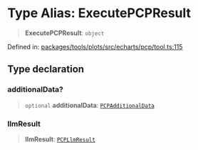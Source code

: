 # Type Alias: ExecutePCPResult

> **ExecutePCPResult**: `object`

Defined in: [packages/tools/plots/src/echarts/pcp/tool.ts:115](https://github.com/geodaopenjs/openassistant/blob/0a6a7e7306d75a25dc968b3117f04cb7bd613bec/packages/tools/plots/src/echarts/pcp/tool.ts#L115)

## Type declaration

### additionalData?

> `optional` **additionalData**: [`PCPAdditionalData`](PCPAdditionalData.md)

### llmResult

> **llmResult**: [`PCPLlmResult`](PCPLlmResult.md)

